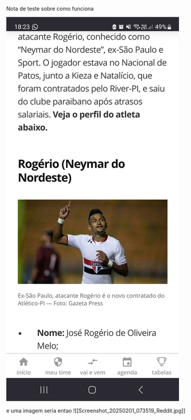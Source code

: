 Nota de teste sobre como funciona

![Nota de teste](Screenshot_20250131_182302_Firefox.jpg)

e uma imagem seria entao
![[Screenshot_20250201_073519_Reddit.jpg]]